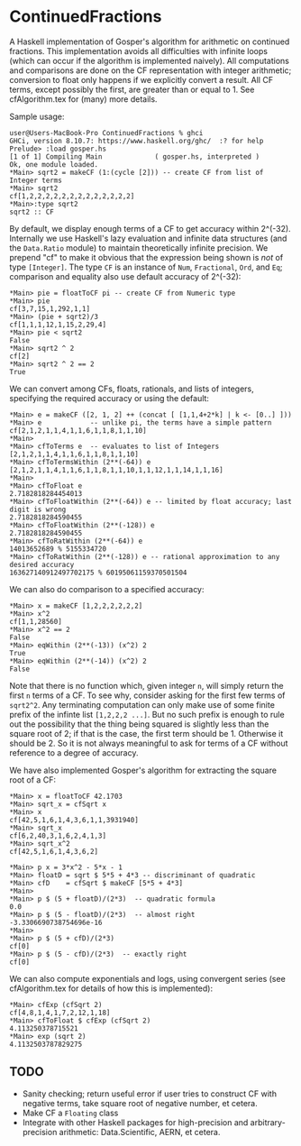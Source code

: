 # ContinuedFractions
A Haskell implementation of Gosper's algorithm for arithmetic on continued fractions. This implementation avoids all difficulties with infinite loops (which can occur if the algorithm is implemented naively). All computations and comparisons are done on the CF representation with integer arithmetic; conversion to float only happens if we explicitly convert a result. All CF terms, except possibly the first, are greater than or equal to 1. See cfAlgorithm.tex for (many) more details.

Sample usage:

	user@Users-MacBook-Pro ContinuedFractions % ghci
	GHCi, version 8.10.7: https://www.haskell.org/ghc/  :? for help
	Prelude> :load gosper.hs 
	[1 of 1] Compiling Main             ( gosper.hs, interpreted )
	Ok, one module loaded.
	*Main> sqrt2 = makeCF (1:(cycle [2])) -- create CF from list of Integer terms
	*Main> sqrt2
	cf[1,2,2,2,2,2,2,2,2,2,2,2,2,2]
	*Main>:type sqrt2
	sqrt2 :: CF
	
By default, we display enough terms of a CF to get accuracy within 2^(-32). Internally we use Haskell's lazy evaluation and infinite data structures (and the `Data.Ratio` module) to maintain theoretically infinite precision. We prepend "cf" to make it obvious that the expression being shown is *not* of type `[Integer]`. The type `CF` is an instance of `Num`, `Fractional`, `Ord`, and `Eq`; comparison and equality also use default accuracy of 2^(-32):

	*Main> pie = floatToCF pi -- create CF from Numeric type
	*Main> pie
	cf[3,7,15,1,292,1,1]
	*Main> (pie + sqrt2)/3
	cf[1,1,1,12,1,15,2,29,4]
	*Main> pie < sqrt2
	False
	*Main> sqrt2 ^ 2
	cf[2]
	*Main> sqrt2 ^ 2 == 2
	True

We can convert among CFs, floats, rationals, and lists of integers, specifying the required accuracy or using the default:

	*Main> e = makeCF ([2, 1, 2] ++ (concat [ [1,1,4+2*k] | k <- [0..] ]))
	*Main> e            -- unlike pi, the terms have a simple pattern
	cf[2,1,2,1,1,4,1,1,6,1,1,8,1,1,10]
	*Main> 
	*Main> cfToTerms e  -- evaluates to list of Integers
	[2,1,2,1,1,4,1,1,6,1,1,8,1,1,10]
	*Main> cfToTermsWithin (2**(-64)) e
	[2,1,2,1,1,4,1,1,6,1,1,8,1,1,10,1,1,12,1,1,14,1,1,16]
	*Main> 
	*Main> cfToFloat e
	2.7182818284454013
	*Main> cfToFloatWithin (2**(-64)) e -- limited by float accuracy; last digit is wrong
	2.7182818284590455
	*Main> cfToFloatWithin (2**(-128)) e  
	2.7182818284590455
	*Main> cfToRatWithin (2**(-64)) e
	14013652689 % 5155334720
	*Main> cfToRatWithin (2**(-128)) e -- rational approximation to any desired accuracy
	163627140912497702175 % 60195061159370501504
	
We can also do comparison to a specified accuracy:

	*Main> x = makeCF [1,2,2,2,2,2,2]
	*Main> x^2
	cf[1,1,28560]
	*Main> x^2 == 2
	False
	*Main> eqWithin (2**(-13)) (x^2) 2
	True
	*Main> eqWithin (2**(-14)) (x^2) 2
	False

Note that there is no function which, given integer `n`, will simply return the first `n`  terms of a CF. To see why, consider asking for the first few terms of `sqrt2^2`. Any terminating computation can only make use of some finite prefix of the infinte list `[1,2,2,2 ...]`. But no such prefix is enough to rule out the possibility that the thing being squared is slightly less than the square root of 2; if that is the case, the first term should be 1. Otherwise it should be 2. So it is not always meaningful to ask for terms of a CF without reference to a degree of accuracy.

We have also implemented Gosper's algorithm for extracting the square root of a CF:

	*Main> x = floatToCF 42.1703
	*Main> sqrt_x = cfSqrt x
	*Main> x
	cf[42,5,1,6,1,4,3,6,1,1,3931940]
	*Main> sqrt_x
	cf[6,2,40,3,1,6,2,4,1,3]
	*Main> sqrt_x^2
	cf[42,5,1,6,1,4,3,6,2]	
	
	*Main> p x = 3*x^2 - 5*x - 1
	*Main> floatD = sqrt $ 5*5 + 4*3 -- discriminant of quadratic
	*Main> cfD    = cfSqrt $ makeCF [5*5 + 4*3]
	*Main> 
	*Main> p $ (5 + floatD)/(2*3)  -- quadratic formula
	0.0
	*Main> p $ (5 - floatD)/(2*3)  -- almost right
	-3.3306690738754696e-16
	*Main> 
	*Main> p $ (5 + cfD)/(2*3)
	cf[0]
	*Main> p $ (5 - cfD)/(2*3)  -- exactly right
	cf[0]
	
We can also compute exponentials and logs, using convergent series (see cfAlgorithm.tex for details of how this is implemented):

	*Main> cfExp (cfSqrt 2)
	cf[4,8,1,4,1,7,2,12,1,18]
	*Main> cfToFloat $ cfExp (cfSqrt 2)
	4.113250378715521
	*Main> exp (sqrt 2)
	4.1132503787829275
	
## TODO
* Sanity checking; return useful error if user tries to construct CF with negative terms, take square root of negative number, et cetera.
* Make CF a `Floating` class
* Integrate with other Haskell packages for high-precision and arbitrary-precision arithmetic: Data.Scientific, AERN, et cetera.